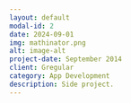 ```yaml
---
layout: default
modal-id: 2
date: 2024-09-01
img: mathinator.png
alt: image-alt
project-date: September 2014
client: Gregular
category: App Development
description: Side project.
---
```

